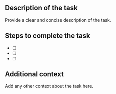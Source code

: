 ## Description of the task

Provide a clear and concise description of the task.

## Steps to complete the task

- [ ]
- [ ]
- [ ]

## Additional context

Add any other context about the task here.
